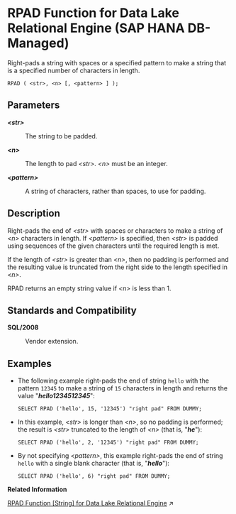 <!-- loio6c4ea243716a46e789d87818e8be6df1 -->

# RPAD Function for Data Lake Relational Engine \(SAP HANA DB-Managed\)

Right-pads a string with spaces or a specified pattern to make a string that is a specified number of characters in length.



```
RPAD ( <str>, <n> [, <pattern> ] );
```



<a name="loio6c4ea243716a46e789d87818e8be6df1__section_pk2_crt_vrb"/>

## Parameters


<dl>
<dt><b>

*<str\>*

</b></dt>
<dd>

The string to be padded.



</dd><dt><b>

*<n\>*

</b></dt>
<dd>

The length to pad *<str\>*. *<n\>* must be an integer.



</dd><dt><b>

*<pattern\>*

</b></dt>
<dd>

A string of characters, rather than spaces, to use for padding.



</dd>
</dl>



<a name="loio6c4ea243716a46e789d87818e8be6df1__section_g4t_crt_vrb"/>

## Description

Right-pads the end of *<str\>* with spaces or characters to make a string of *<n\>* characters in length. If *<pattern\>* is specified, then *<str\>* is padded using sequences of the given characters until the required length is met.

If the length of *<str\>* is greater than *<n\>*, then no padding is performed and the resulting value is truncated from the right side to the length specified in *<n\>*.

RPAD returns an empty string value if *<n\>* is less than 1.



<a name="loio6c4ea243716a46e789d87818e8be6df1__section_klv_2rt_vrb"/>

## Standards and Compatibility


<dl>
<dt><b>

SQL/2008

</b></dt>
<dd>

Vendor extension.



</dd>
</dl>



<a name="loio6c4ea243716a46e789d87818e8be6df1__section_pxm_drt_vrb"/>

## Examples

-   The following example right-pads the end of string `hello` with the pattern `12345` to make a string of `15` characters in length and returns the value "***hello1234512345***":

    ```
    SELECT RPAD ('hello', 15, '12345') "right pad" FROM DUMMY;
    ```

-   In this example, *<str\>* is longer than *<n\>*, so no padding is performed; the result is *<str\>* truncated to the length of *<n\>* \(that is, "***he***"\):

    ```
    SELECT RPAD ('hello', 2, '12345') "right pad" FROM DUMMY;
    ```

-   By not specifying *<pattern\>*, this example right-pads the end of string `hello` with a single blank character \(that is, "***hello***"\):

    ```
    SELECT RPAD ('hello', 6) "right pad" FROM DUMMY;
    ```


**Related Information**  


[RPAD Function \[String\] for Data Lake Relational Engine](https://help.sap.com/viewer/19b3964099384f178ad08f2d348232a9/2024_3_QRC/en-US/3a8714b7782a4730b091194c3b54aca0.html "Right-pads a string with spaces or a specified pattern to make a string that is a specified number of characters in length.") :arrow_upper_right:

